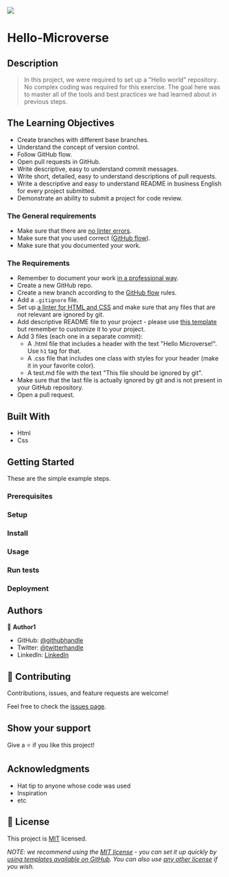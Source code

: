 ![](https://img.shields.io/badge/Microverse-blueviolet)

# Hello-Microverse
## Description

> In this project, we were required to set up a "Hello world" repository. No complex coding was required for this exercise. The goal here was to master all of the tools and best practices we had learned about in previous steps.
## The Learning Objectives

- Create branches with different base branches.
- Understand the concept of version control.
- Follow GitHub flow.
- Open pull requests in GitHub.
- Write descriptive, easy to understand commit messages.
- Write short, detailed, easy to understand descriptions of pull requests.
- Write a descriptive and easy to understand README in business English for every project submitted.
- Demonstrate an ability to submit a project for code review.


### The General requirements

- Make sure that there are [no linter errors](https://github.com/microverseinc/linters-config).
- Make sure that you used correct ([GitHub flow](https://github.com/microverseinc/curriculum-transversal-skills/blob/main/git-github/articles/github_flow.md)).
- Make sure that you documented your work.

### The Requirements

- Remember to document your work [in a professional way](https://github.com/microverseinc/curriculum-transversal-skills/blob/main/documentation/articles/professional_repo_rules.md).
- Create a new GitHub repo.
- Create a new branch according to the [GitHub flow](https://github.com/microverseinc/curriculum-transversal-skills/blob/main/git-github/articles/github_flow.md) rules.
- Add a `.gitignore` file.
- Set up [a linter for HTML and CSS](https://github.com/microverseinc/linters-config) and make sure that any files that are not relevant are ignored by git.
- Add descriptive README file to your project - please use [this template](https://github.com/microverseinc/readme-template) but remember to customize it to your project.
- Add 3 files (each one in a separate commit):
    - A .html file that includes a header with the text "Hello Microverse!". Use `h1` tag for that.
    - A .css file that includes one class with styles for your header (make it in your favorite color).
    - A test.md file with the text "This file should be ignored by git".
- Make sure that the last file is actually ignored by git and is not present in your GitHub repository.
- Open a pull request.


## Built With

- Html
- Css



## Getting Started

These are the simple example steps.

### Prerequisites

### Setup

### Install

### Usage

### Run tests

### Deployment



## Authors

👤 **Author1**

- GitHub: [@githubhandle](https://github.com/Mutai-Gilbert)
- Twitter: [@twitterhandle](https://twitter.com/@nerdmutai)
- LinkedIn: [LinkedIn](https://www.linkedin.com/in/mutai-gilbert-2a5a42137/)


## 🤝 Contributing

Contributions, issues, and feature requests are welcome!

Feel free to check the [issues page](../../issues/).

## Show your support

Give a ⭐️ if you like this project!

## Acknowledgments

- Hat tip to anyone whose code was used
- Inspiration
- etc

## 📝 License

This project is [MIT](./LICENSE) licensed.

_NOTE: we recommend using the [MIT license](https://choosealicense.com/licenses/mit/) - you can set it up quickly by [using templates available on GitHub](https://docs.github.com/en/communities/setting-up-your-project-for-healthy-contributions/adding-a-license-to-a-repository). You can also use [any other license](https://choosealicense.com/licenses/) if you wish._
